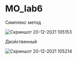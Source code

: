 # MO_lab6

Симплекс метод

![Скриншот 20-12-2021 105153](https://user-images.githubusercontent.com/70635136/146731844-fea25d21-8559-4240-b809-cf01763c7b35.jpg)

Двойственный

![Скриншот 20-12-2021 105214](https://user-images.githubusercontent.com/70635136/146731860-f36af9c9-b6ff-4d06-8ca7-61ef9fb75c0a.jpg)

